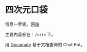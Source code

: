 # 四次元口袋
信息一罗兜。[网站](https://iamjoel.github.io/four-dimensional-space-bag/site/build/)

主要内容都在：`/site` 下。

用 [Documate](https://documate.site/) 基于文档查询的 Chat Bot。
